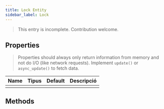 ```yaml
---
title: Lock Entity
sidebar_label: Lock
---
```


> This entry is incomplete. Contribution welcome.

## Properties

> Properties should always only return information from memory and not do I/O (like network requests). Implement `update()` or `async_update()` to fetch data.

| Name | Tipus | Default | Descripció |
| ---- | ----- | ------- | ---------- |
|      |       |         |            |

## Methods